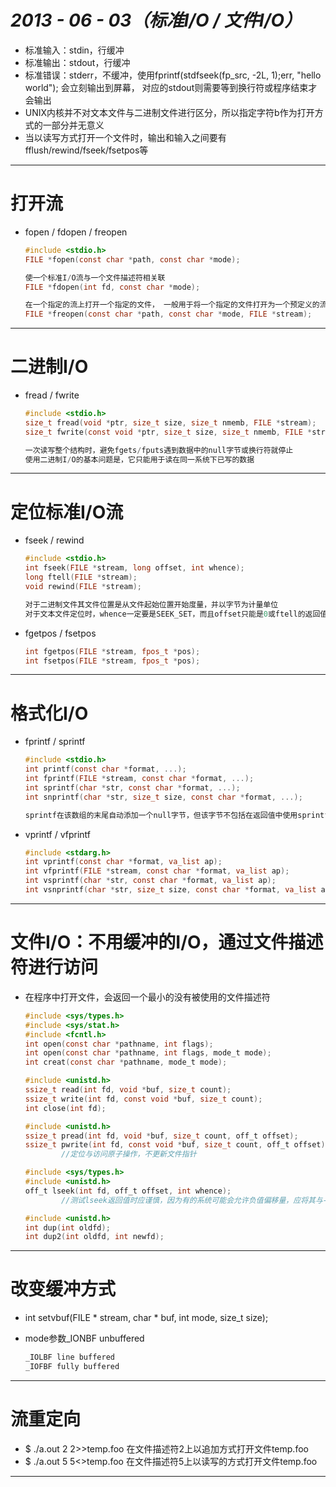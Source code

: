 # ___2013 - 06 - 03（标准I/O / 文件I/O）___
- 标准输入：stdin，行缓冲
- 标准输出：stdout，行缓冲
- 标准错误：stderr，不缓冲，使用fprintf(stdfseek(fp_src, -2L, 1);err, "hello world"); 会立刻输出到屏幕， 对应的stdout则需要等到换行符或程序结束才会输出
- UNIX内核并不对文本文件与二进制文件进行区分，所以指定字符b作为打开方式的一部分并无意义
- 当以读写方式打开一个文件时，输出和输入之间要有fflush/rewind/fseek/fsetpos等
***

# 打开流
  - fopen / fdopen / freopen
    ```c
    #include <stdio.h>
    FILE *fopen(const char *path, const char *mode);

    使一个标准I/O流与一个文件描述符相关联
    FILE *fdopen(int fd, const char *mode);

    在一个指定的流上打开一个指定的文件， 一般用于将一个指定的文件打开为一个预定义的流：stdin/stdout/stderr         
    FILE *freopen(const char *path, const char *mode, FILE *stream);
    ```
***

# 二进制I/O
  - fread / fwrite
    ```c
    #include <stdio.h>
    size_t fread(void *ptr, size_t size, size_t nmemb, FILE *stream);
    size_t fwrite(const void *ptr, size_t size, size_t nmemb, FILE *stream);

    一次读写整个结构时，避免fgets/fputs遇到数据中的null字节或换行符就停止
    使用二进制I/O的基本问题是，它只能用于读在同一系统下已写的数据
    ```
***

# 定位标准I/O流
  - fseek / rewind
    ```c
    #include <stdio.h>
    int fseek(FILE *stream, long offset, int whence);
    long ftell(FILE *stream);
    void rewind(FILE *stream);

    对于二进制文件其文件位置是从文件起始位置开始度量，并以字节为计量单位
    对于文本文件定位时，whence一定要是SEEK_SET，而且offset只能是0或ftell的返回值
    ```
  - fgetpos / fsetpos
    ```c
    int fgetpos(FILE *stream, fpos_t *pos);
    int fsetpos(FILE *stream, fpos_t *pos);
    ```
***

# 格式化I/O
  - fprintf / sprintf
    ```c
    #include <stdio.h>
    int printf(const char *format, ...);
    int fprintf(FILE *stream, const char *format, ...);
    int sprintf(char *str, const char *format, ...);
    int snprintf(char *str, size_t size, const char *format, ...);

    sprintf在该数组的末尾自动添加一个null字节，但该字节不包括在返回值中使用sprintf可能会造成溢出
    ```
  - vprintf / vfprintf
    ```c
    #include <stdarg.h>
    int vprintf(const char *format, va_list ap);
    int vfprintf(FILE *stream, const char *format, va_list ap);
    int vsprintf(char *str, const char *format, va_list ap);
    int vsnprintf(char *str, size_t size, const char *format, va_list ap);
    ```
***

# 文件I/O：不用缓冲的I/O，通过文件描述符进行访问
  - 在程序中打开文件，会返回一个最小的没有被使用的文件描述符
    ```c
    #include <sys/types.h>
    #include <sys/stat.h>
    #include <fcntl.h>
    int open(const char *pathname, int flags);
    int open(const char *pathname, int flags, mode_t mode);
    int creat(const char *pathname, mode_t mode);
    ```

    ```c
    #include <unistd.h>
    ssize_t read(int fd, void *buf, size_t count);
    ssize_t write(int fd, const void *buf, size_t count);
    int close(int fd);

    #include <unistd.h>
    ssize_t pread(int fd, void *buf, size_t count, off_t offset);
    ssize_t pwrite(int fd, const void *buf, size_t count, off_t offset);
            //定位与访问原子操作，不更新文件指针

    #include <sys/types.h>
    #include <unistd.h>
    off_t lseek(int fd, off_t offset, int whence);
            //测试lseek返回值时应谨慎，因为有的系统可能会允许负值偏移量，应将其与-1比较

    #include <unistd.h>
    int dup(int oldfd);
    int dup2(int oldfd, int newfd);
    ```
***

# 改变缓冲方式
  - int setvbuf(FILE * stream, char * buf, int mode, size_t size);

  - mode参数_IONBF unbuffered
    ```c
    _IOLBF line buffered
    _IOFBF fully buffered
    ```
***

# 流重定向
  - $ ./a.out 2 2>>temp.foo        在文件描述符2上以追加方式打开文件temp.foo
  - $ ./a.out 5 5<>temp.foo        在文件描述符5上以读写的方式打开文件temp.foo
***
